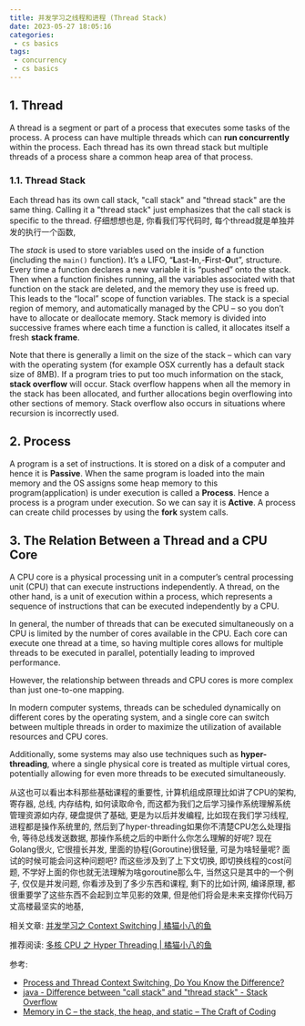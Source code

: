 ```yaml
---
title: 并发学习之线程和进程 (Thread Stack)
date: 2023-05-27 18:05:16
categories:
 - cs basics
tags:
 - concurrency
 - cs basics
---
```


## 1. Thread

A thread is a segment or part of a process that executes some tasks of the process. A process can have multiple threads which can **run concurrently** within the process. Each thread has its own thread stack but multiple threads of a process share a common heap area of that process.

### 1.1. Thread Stack

Each thread has its own call stack, "call stack" and "thread stack" are the same thing. Calling it a "thread stack" just emphasizes that the call stack is specific to the thread. 仔细想想也是, 你看我们写代码时, 每个thread就是单独并发的执行一个函数, 

The *stack* is used to store variables used on the inside of a function (including the `main()` function). It’s a LIFO, “**L**ast-**I**n,-**F**irst-**O**ut”, structure. Every time a function declares a new variable it is “pushed” onto the stack. Then when a function finishes running, all the variables associated with that function on the stack are deleted, and the memory they use is freed up. This leads to the “local” scope of function variables. The stack is a special region of memory, and automatically managed by the CPU – so you don’t have to allocate or deallocate memory. Stack memory is divided into successive frames where each time a function is called, it allocates itself a fresh **stack frame**. 

Note that there is generally a limit on the size of the stack – which can vary with the operating system (for example OSX currently has a default stack size of 8MB). If a program tries to put too much information on the stack, **stack overflow** will occur. Stack overflow happens when all the memory in the stack has been allocated, and further allocations begin overflowing into other sections of memory. Stack overflow also occurs in situations where recursion is incorrectly used.

## 2. Process

A program is a set of instructions. It is stored on a disk of a computer and hence it is **Passive**. When the same program is loaded into the main memory and the OS assigns some heap memory to this program(application) is under execution is called a **Process**. Hence a process is a program under execution. So we can say it is **Active**. A process can create child processes by using the **fork** system calls. 

## 3. The Relation Between a Thread and a CPU Core

A CPU core is a physical processing unit in a computer’s central processing unit (CPU) that can execute instructions independently. A thread, on the other hand, is a unit of execution within a process, which represents a sequence of instructions that can be executed independently by a CPU.

In general, the number of threads that can be executed simultaneously on a CPU is limited by the number of cores available in the CPU. Each core can execute one thread at a time, so having multiple cores allows for multiple threads to be executed in parallel, potentially leading to improved performance. 

However, the relationship between threads and CPU cores is more complex than just one-to-one mapping.

In modern computer systems, threads can be scheduled dynamically on different cores by the operating system, and a single core can switch between multiple threads in order to maximize the utilization of available resources and CPU cores.

Additionally, some systems may also use techniques such as **hyper-threading**, where a single physical core is treated as multiple virtual cores, potentially allowing for even more threads to be executed simultaneously.

从这也可以看出本科那些基础课程的重要性, 计算机组成原理比如讲了CPU的架构, 寄存器, 总线, 内存结构, 如何读取命令, 而这都为我们之后学习操作系统理解系统管理资源如内存, 硬盘提供了基础, 更是为以后并发编程, 比如现在我们学习线程, 进程都是操作系统里的, 然后到了hyper-threading如果你不清楚CPU怎么处理指令, 等待总线发送数据, 那操作系统之后的中断什么你怎么理解的好呢? 现在Golang很火, 它很擅长并发, 里面的协程(Goroutine)很轻量, 可是为啥轻量呢? 面试的时候可能会问这种问题吧? 而这些涉及到了上下文切换, 即切换线程的cost问题, 不学好上面的你也就无法理解为啥goroutine那么牛, 当然这只是其中的一个例子, 仅仅是并发问题, 你看涉及到了多少东西和课程, 剩下的比如计网, 编译原理, 都很重要学了这些东西不会起到立竿见影的效果, 但是他们将会是未来支撑你代码万丈高楼最坚实的地基, 

相关文章: [并发学习之 Context Switching | 橘猫小八的鱼](https://davidzhu.xyz/2023/05/27/Operating-System/Context-Switching/)

推荐阅读: [多核 CPU 之 Hyper Threading | 橘猫小八的鱼](https://davidzhu.xyz/2023/05/28/Operating-System/CPU-Architecture/)

参考:

- [Process and Thread Context Switching, Do You Know the Difference? ](https://medium.com/javarevisited/process-and-thread-context-switching-do-you-know-the-difference-updated-8fd93877dff6)
- [java - Difference between "call stack" and "thread stack" - Stack Overflow](https://stackoverflow.com/questions/31145052/difference-between-call-stack-and-thread-stack)
- [Memory in C – the stack, the heap, and static – The Craft of Coding](https://craftofcoding.wordpress.com/2015/12/07/memory-in-c-the-stack-the-heap-and-static/)

